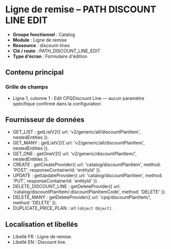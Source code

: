 # Ligne de remise – PATH DISCOUNT LINE EDIT

- **Groupe fonctionnel** : Catalog
- **Module** : Ligne de remise
- **Ressource** : discount-lines
- **Clé / route** : PATH_DISCOUNT_LINE_EDIT
- **Type d'écran** : Formulaire d'édition

## Contenu principal
### Grille de champs
- Ligne 1, colonne 1 : Edit CPQDiscount Line — aucun paramètre spécifique confirmé dans la configuration

## Fournisseur de données
- GET_LIST : getListV2({
  url: 'v2/generic/all/discountPlanItem',
  nestedEntities
}).
- GET_MANY : getListV2({
  url: 'v2/generic/all/discountPlanItem',
  nestedEntities
}).
- GET_ONE : getOneV2({
  url: 'v2/generic/discountPlanItem/',
  nestedEntities
}).
- CREATE : getCreateProvider({
  url: 'catalog/discountPlanItem',
  method: 'POST',
  responseContainerId: 'entityId'
}).
- UPDATE : getUpdateProvider({
  url: 'catalog/discountPlanItem',
  method: 'PUT',
  responseContainerId: 'entityId'
}).
- DELETE_DISCOUNT_LINE : getDeleteProvider({
  url: 'catalog/discountPlanItem/:discountPlanItemCode',
  method: 'DELETE'
}).
- DELETE_MANY : getDeleteProvider({
  url: 'cpq/discountPlanItem/',
  method: 'DELETE'
}).
- DUPLICATE_PRICE_PLAN : url `[object Object]`.

## Localisation et libellés
- Libellé FR : Ligne de remise.
- Libellé EN : Discount line.